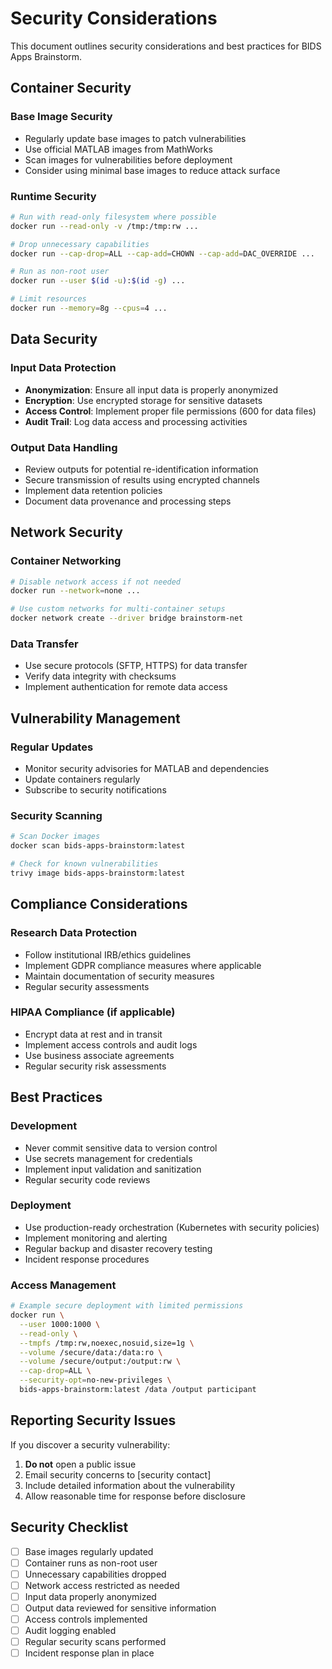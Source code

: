 # Security Considerations

This document outlines security considerations and best practices for BIDS Apps Brainstorm.

## Container Security

### Base Image Security

- Regularly update base images to patch vulnerabilities
- Use official MATLAB images from MathWorks
- Scan images for vulnerabilities before deployment
- Consider using minimal base images to reduce attack surface

### Runtime Security

```bash
# Run with read-only filesystem where possible
docker run --read-only -v /tmp:/tmp:rw ...

# Drop unnecessary capabilities
docker run --cap-drop=ALL --cap-add=CHOWN --cap-add=DAC_OVERRIDE ...

# Run as non-root user
docker run --user $(id -u):$(id -g) ...

# Limit resources
docker run --memory=8g --cpus=4 ...
```

## Data Security

### Input Data Protection

- **Anonymization**: Ensure all input data is properly anonymized
- **Encryption**: Use encrypted storage for sensitive datasets
- **Access Control**: Implement proper file permissions (600 for data files)
- **Audit Trail**: Log data access and processing activities

### Output Data Handling

- Review outputs for potential re-identification information
- Secure transmission of results using encrypted channels
- Implement data retention policies
- Document data provenance and processing steps

## Network Security

### Container Networking

```bash
# Disable network access if not needed
docker run --network=none ...

# Use custom networks for multi-container setups
docker network create --driver bridge brainstorm-net
```

### Data Transfer

- Use secure protocols (SFTP, HTTPS) for data transfer
- Verify data integrity with checksums
- Implement authentication for remote data access

## Vulnerability Management

### Regular Updates

- Monitor security advisories for MATLAB and dependencies
- Update containers regularly
- Subscribe to security notifications

### Security Scanning

```bash
# Scan Docker images
docker scan bids-apps-brainstorm:latest

# Check for known vulnerabilities
trivy image bids-apps-brainstorm:latest
```

## Compliance Considerations

### Research Data Protection

- Follow institutional IRB/ethics guidelines
- Implement GDPR compliance measures where applicable
- Maintain documentation of security measures
- Regular security assessments

### HIPAA Compliance (if applicable)

- Encrypt data at rest and in transit
- Implement access controls and audit logs
- Use business associate agreements
- Regular security risk assessments

## Best Practices

### Development

- Never commit sensitive data to version control
- Use secrets management for credentials
- Implement input validation and sanitization
- Regular security code reviews

### Deployment

- Use production-ready orchestration (Kubernetes with security policies)
- Implement monitoring and alerting
- Regular backup and disaster recovery testing
- Incident response procedures

### Access Management

```bash
# Example secure deployment with limited permissions
docker run \
  --user 1000:1000 \
  --read-only \
  --tmpfs /tmp:rw,noexec,nosuid,size=1g \
  --volume /secure/data:/data:ro \
  --volume /secure/output:/output:rw \
  --cap-drop=ALL \
  --security-opt=no-new-privileges \
  bids-apps-brainstorm:latest /data /output participant
```

## Reporting Security Issues

If you discover a security vulnerability:

1. **Do not** open a public issue
2. Email security concerns to [security contact]
3. Include detailed information about the vulnerability
4. Allow reasonable time for response before disclosure

## Security Checklist

- [ ] Base images regularly updated
- [ ] Container runs as non-root user
- [ ] Unnecessary capabilities dropped
- [ ] Network access restricted as needed
- [ ] Input data properly anonymized
- [ ] Output data reviewed for sensitive information
- [ ] Access controls implemented
- [ ] Audit logging enabled
- [ ] Regular security scans performed
- [ ] Incident response plan in place